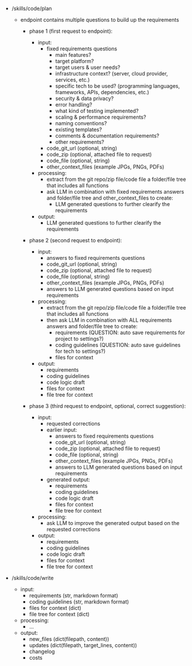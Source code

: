 - /skills/code/plan
    - endpoint contains multiple questions to build up the requirements

      - phase 1 (first request to endpoint):
        - input:
          - fixed requirements questions
            - main features?
            - target platform?
            - target users & user needs?
            - infrastructure context? (server, cloud provider, services, etc.)
            - specific tech to be used? (programming languages, frameworks, APIs, dependencies, etc.)
            - security & data privacy?
            - error handling?
            - what kind of testing implemented?
            - scaling & performance requirements?
            - naming conventions?
            - existing templates?
            - comments & documentation requirements?
            - other requirements?
          - code_git_url (optional, string)
          - code_zip (optional, attached file to request)
          - code_file (optional, string)
          - other_context_files (example JPGs, PNGs, PDFs)
        - processing:
          - extract from the git repo/zip file/code file a folder/file tree that includes all functions
          - ask LLM in combination with fixed requirements answers and folder/file tree and other_context_files to create:
            - LLM generated questions to further clearify the requirements
        - output:
          - LLM generated questions to further clearify the requirements

      - phase 2 (second request to endpoint):
        - input:
          - answers to fixed requirements questions
          - code_git_url (optional, string)
          - code_zip (optional, attached file to request)
          - code_file (optional, string)
          - other_context_files (example JPGs, PNGs, PDFs)
          - answers to LLM generated questions based on input requirements
        - processing:
          - extract from the git repo/zip file/code file a folder/file tree that includes all functions
          - then ask LLM in combination with ALL requirements answers and folder/file tree to create:
            - requirements (QUESTION: auto save requirements for project to settings?)
            - coding guidelines (QUESTION: auto save guidelines for tech to settings?)
            - files for context
        - output:
          - requirements
          - coding guidelines
          - code logic draft
          - files for context
          - file tree for context

      - phase 3 (third request to endpoint, optional, correct suggestion):
        - input:
          - requested corrections
          - earlier input:
            - answers to fixed requirements questions
            - code_git_url (optional, string)
            - code_zip (optional, attached file to request)
            - code_file (optional, string)
            - other_context_files (example JPGs, PNGs, PDFs)
            - answers to LLM generated questions based on input requirements
          - generated output:
            - requirements
            - coding guidelines
            - code logic draft
            - files for context
            - file tree for context
        - processing:
          - ask LLM to improve the generated output based on the requested corrections
        - output:
          - requirements
          - coding guidelines
          - code logic draft
          - files for context
          - file tree for context

- /skills/code/write
    - input:
      - requirements (str, markdown format)
      - coding guidelines (str, markdown format)
      - files for context (dict)
      - file tree for context (dict)
    - processing:
      - ...
    - output:
      - new_files (dict(filepath, content))
      - updates (dict(filepath, target_lines, content))
      - changelog
      - costs
